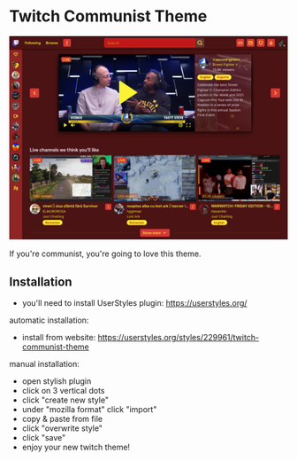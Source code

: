 # Twitch Communist Theme

![Preview of this theme](/misc/tct-main.png "Preview of this theme")

If you're communist, you're going to love this theme.

## Installation

- you'll need to install UserStyles plugin: https://userstyles.org/

automatic installation:
- install from website: https://userstyles.org/styles/229961/twitch-communist-theme

manual installation:
- open stylish plugin
- click on 3 vertical dots
- click "create new style"
- under "mozilla format" click "import"
- copy & paste from []() file
- click "overwrite style"
- click "save"
- enjoy your new twitch theme!